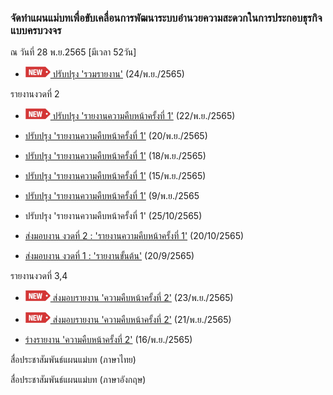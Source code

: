 ### จัดทำแผนแม่บทเพื่อขับเคลื่อนการพัฒนาระบบอำนวยความสะดวกในการประกอบธุรกิจแบบครบวงจร

ณ วันที่ 28 พ.ย.2565 [มีเวลา 52วัน]


- [![new!](/doc/res/new2.png) ปรับปรุง 'รวมรายงาน'](/doc/doc3-20221124/README.md)
(24/พ.ย./2565)

รายงานงวดที่ 2
- [![new!](/doc/res/new2.png) ปรับปรุง 'รายงานความคืบหน้าครั้งที่ 1'](/doc/doc1-20221122/README.md)  (22/พ.ย./2565)
- [ปรับปรุง 'รายงานความคืบหน้าครั้งที่ 1'](/doc/doc1-20221120/README.md)  (20/พ.ย./2565)
- [ปรับปรุง 'รายงานความคืบหน้าครั้งที่ 1'](/doc/doc1-20221118/README.md)  (18/พ.ย./2565)
- [ปรับปรุง 'รายงานความคืบหน้าครั้งที่ 1'](/doc/doc1-20221114/README.md) (15/พ.ย./2565)

- [ปรับปรุง 'รายงานความคืบหน้าครั้งที่ 1'](/doc/doc1-20221110//README.md) (9/พ.ย./2565

- ปรับปรุง 'รายงานความคืบหน้าครั้งที่ 1' (25/10/2565)

- [ส่งมอบงาน งวดที่ 2 : 'รายงานความคืบหน้าครั้งที่ 1'](/doc/doc1-20221020/README.md) (20/10/2565)

- [ส่งมอบงาน งวดที่ 1 : 'รายงานขั้นต้น'](/doc/doc0-20220920/README.md) (20/9/2565)


รายงานงวดที่ 3,4
- [![new!](/doc/res/new2.png) ส่งมอบรายงาน 'ความคืบหน้าครั้งที่ 2'](/doc/doc2-20221123/README.md) 
  (23/พ.ย./2565)

- [![new!](/doc/res/new2.png) ส่งมอบรายงาน 'ความคืบหน้าครั้งที่ 2'](/doc/doc2-20221121/README.md) 
  (21/พ.ย./2565)

- [ร่างรายงาน 'ความคืบหน้าครั้งที่ 2'](/doc/doc2-20221114/README.md) (16/พ.ย./2565)

สื่อประชาสัมพันธ์แผนแม่บท (ภาษาไทย)

สื่อประชาสัมพันธ์แผนแม่บท (ภาษาอังกฤษ)


